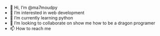 - 👋 Hi, I’m @ma7moudpy
- 👀 I’m interested in web development
- 🌱 I’m currently learning python
- 💞️ I’m looking to collaborate on show me how to be a dragon programer
- 📫 How to reach me 

<!---
ma7moudpy/ma7moudpy is a ✨ special ✨ repository because its `README.md` (this file) appears on your GitHub profile.
You can click the Preview link to take a look at your changes.
--->
